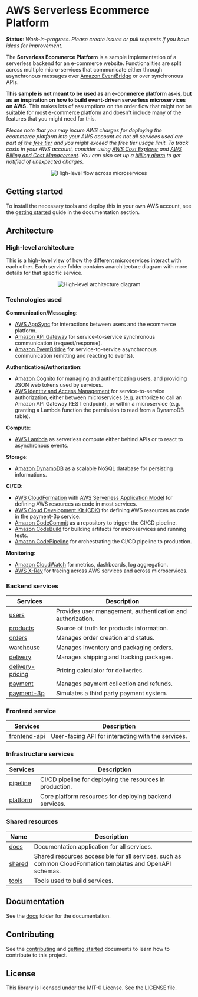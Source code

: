 AWS Serverless Ecommerce Platform
=================================

__Status__: _Work-in-progress. Please create issues or pull requests if you have ideas for improvement._

The __Serverless Ecommerce Platform__ is a sample implementation of a serverless backend for an e-commerce website. Functionalities are split across multiple micro-services that communicate either through asynchronous messages over [Amazon EventBridge](https://aws.amazon.com/eventbridge/) or over synchronous APIs.

__This sample is not meant to be used as an e-commerce platform as-is, but as an inspiration on how to build event-driven serverless microservices on AWS.__ This makes lots of assumptions on the order flow that might not be suitable for most e-commerce platform and doesn't include many of the features that you might need for this.

_Please note that you may incure AWS charges for deploying the ecommerce platform into your AWS account as not all services used are part of the [free tier](https://aws.amazon.com/free/) and you might exceed the free tier usage limit. To track costs in your AWS account, consider using [AWS Cost Explorer](https://aws.amazon.com/aws-cost-management/aws-cost-explorer/) and [AWS Billing and Cost Management](https://docs.aws.amazon.com/awsaccountbilling/latest/aboutv2/billing-what-is.html). You can also set up a [billing alarm](https://docs.aws.amazon.com/AmazonCloudWatch/latest/monitoring/monitor_estimated_charges_with_cloudwatch.html) to get notified of unexpected charges._

<p align="center">
  <img src="docs/images/flow.png" alt="High-level flow across microservices"/>
</p>

## Getting started

To install the necessary tools and deploy this in your own AWS account, see the [getting started](docs/getting_started.md) guide in the documentation section.

## Architecture

### High-level architecture

This is a high-level view of how the different microservices interact with each other. Each service folder contains anarchitecture diagram with more details for that specific service.

<p align="center">
  <img src="docs/images/architecture.png" alt="High-level architecture diagram"/>
</p>

### Technologies used

__Communication/Messaging__:

* [AWS AppSync](https://aws.amazon.com/appsync/) for interactions between users and the ecommerce platform.
* [Amazon API Gateway](https://aws.amazon.com/api-gateway/) for service-to-service synchronous communication (request/response).
* [Amazon EventBridge](https://aws.amazon.com/eventbridge/) for service-to-service asynchronous communication (emitting and reacting to events).

__Authentication/Authorization__:

* [Amazon Cognito](https://aws.amazon.com/cognito/) for managing and authenticating users, and providing JSON web tokens used by services.
* [AWS Identity and Access Management](https://aws.amazon.com/iam/) for service-to-service authorization, either between microservices (e.g. authorize to call an Amazon API Gateway REST endpoint), or within a microservice (e.g. granting a Lambda function the permission to read from a DynamoDB table).

__Compute__:

* [AWS Lambda](https://aws.amazon.com/lambda/) as serverless compute either behind APIs or to react to asynchronous events.

__Storage__:

* [Amazon DynamoDB](https://aws.amazon.com/dynamodb/) as a scalable NoSQL database for persisting informations.

__CI/CD__:

* [AWS CloudFormation](https://aws.amazon.com/cloudformation/) with [AWS Serverless Application Model](https://aws.amazon.com/serverless/sam/) for defining AWS resources as code in most services.
* [AWS Cloud Development Kit (CDK)](https://aws.amazon.com/cdk/) for defining AWS resources as code in the [payment-3p](payment-3p/) service.
* [Amazon CodeCommit](https://aws.amazon.com/codecommit/) as a repository to trigger the CI/CD pipeline.
* [Amazon CodeBuild](https://aws.amazon.com/codebuild/) for building artifacts for microservices and running tests.
* [Amazon CodePipeline](https://aws.amazon.com/codepipeline/) for orchestrating the CI/CD pipeline to production.

__Monitoring__:

* [Amazon CloudWatch](https://aws.amazon.com/cloudwatch/) for metrics, dashboards, log aggregation.
* [AWS X-Ray](https://aws.amazon.com/xray/) for tracing across AWS services and across microservices.

### Backend services

|  Services  | Description                               |
|------------|-------------------------------------------|
| [users](users/) | Provides user management, authentication and authorization. |
| [products](products/) | Source of truth for products information. |
| [orders](orders/) | Manages order creation and status. |
| [warehouse](warehouse/) | Manages inventory and packaging orders. |
| [delivery](delivery/) | Manages shipping and tracking packages. |
| [delivery-pricing](delivery-pricing/) | Pricing calculator for deliveries. |
| [payment](payment/) | Manages payment collection and refunds. |
| [payment-3p](payment-3p/) | Simulates a third party payment system. |

### Frontend service

|  Services  | Description                               |
|------------|-------------------------------------------|
| [frontend-api](frontend-api/) | User-facing API for interacting with the services. |

### Infrastructure services

|  Services  | Description                               |
|------------|-------------------------------------------|
| [pipeline](pipeline/) | CI/CD pipeline for deploying the resources in production. |
| [platform](platform/) | Core platform resources for deploying backend services. |

### Shared resources

| Name       | Description                               |
|------------|-------------------------------------------|
| [docs](docs/) | Documentation application for all services. |
| [shared](shared/) | Shared resources accessible for all services, such as common CloudFormation templates and OpenAPI schemas. |
| [tools](tools/) | Tools used to build services.             |


## Documentation

See the [docs](docs/) folder for the documentation.

## Contributing

See the [contributing](CONTRIBUTING.md) and [getting started](docs/getting_started.md) documents to learn how to contribute to this project.

## License

This library is licensed under the MIT-0 License. See the LICENSE file.
